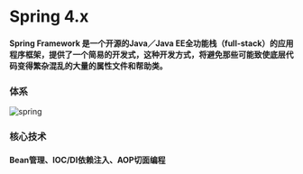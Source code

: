# Spring 4.x

#### Spring Framework 是一个开源的Java／Java EE全功能栈（full-stack）的应用程序框架，提供了一个简易的开发式，这种开发方式，将避免那些可能致使底层代码变得繁杂混乱的大量的属性文件和帮助类。

### 体系

![spring](https://image.baidu.com/search/detail?ct=503316480&z=0&ipn=d&word=spring%E4%BD%93%E7%B3%BB&step_word=&hs=0&pn=1&spn=0&di=189939416260&pi=0&rn=1&tn=baiduimagedetail&is=0%2C0&istype=2&ie=utf-8&oe=utf-8&in=&cl=2&lm=-1&st=-1&cs=508797030%2C3896834763&os=2724880285%2C3298541628&simid=3487408490%2C289307754&adpicid=0&lpn=0&ln=1691&fr=&fmq=1531485918613_R&fm=index&ic=0&s=undefined&se=&sme=&tab=0&width=&height=&face=undefined&ist=&jit=&cg=&bdtype=0&oriquery=&objurl=http%3A%2F%2Fimages2015.cnblogs.com%2Fblog%2F474966%2F201511%2F474966-20151118001056905-594659730.png&fromurl=ippr_z2C%24qAzdH3FAzdH3Fooo_z%26e3B2jgfi7tx7j_z%26e3Bv54AzdH3Ft-vxyAzdH3FrAzdH3F0mnlm09&gsm=0&rpstart=0&rpnum=0&islist=&querylist=)

### 核心技术

#### Bean管理、IOC/DI依赖注入、AOP切面编程











